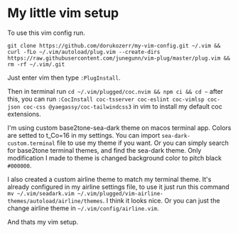 # My little vim setup

To use this vim config run.

`git clone https://github.com/dorukozerr/my-vim-config.git ~/.vim && curl -fLo ~/.vim/autoload/plug.vim --create-dirs https://raw.githubusercontent.com/junegunn/vim-plug/master/plug.vim && rm -rf ~/.vim/.git`

Just enter vim then type `:PlugInstall`.

Then in terminal run `cd ~/.vim/plugged/coc.nvim && npm ci && cd ~` after this, you can run `:CocInstall coc-tsserver coc-eslint coc-vimlsp coc-json coc-css @yaegassy/coc-tailwindcss3` in vim to install my default coc extensions.

I'm using custom base2tone-sea-dark theme on macos terminal app. Colors are setted to t_Co=16 in my settings. You can import `sea-dark-custom.terminal` file to use my theme if you want. Or you can simply search for base2tone terminal themes, and find the sea-dark theme. Only modification I made to theme is changed background color to pitch black `#000000`.

I also created a custom airline theme to match my terminal theme. It's already configured in my airline settings file, to use it just run this command `mv ~/.vim/seadark.vim ~/.vim/plugged/vim-airline-themes/autoload/airline/themes`. I think it looks nice. Or you can just the change airline theme in `~/.vim/config/airline.vim`.


And thats my vim setup.

